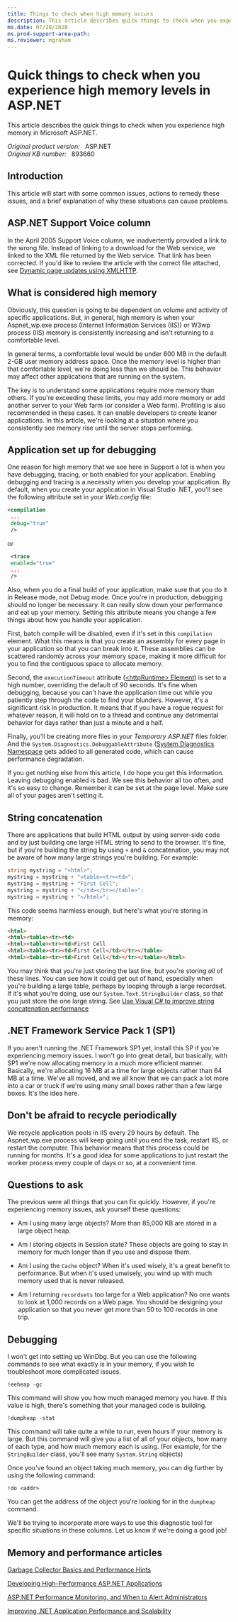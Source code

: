 ```yaml
---
title: Things to check when high memory occurs
description: This article describes quick things to check when you experience high memory in ASP.NET.
ms.date: 07/28/2020
ms.prod-support-area-path: 
ms.reviewer: mgraham
---
```

# Quick things to check when you experience high memory levels in ASP.NET

This article describes the quick things to check when you experience high memory in Microsoft ASP.NET.

_Original product version:_ &nbsp; ASP.NET  
_Original KB number:_ &nbsp; 893660

## Introduction

This article will start with some common issues, actions to remedy these issues, and a brief explanation of why these situations can cause problems.

## ASP.NET Support Voice column

In the April 2005 Support Voice column, we inadvertently provided a link to the wrong file. Instead of linking to a download for the Web service, we linked to the XML file returned by the Web service. That link has been corrected. If you'd like to review the article with the correct file attached, see [Dynamic page updates using XMLHTTP](https://support.microsoft.com/help/893659/dynamic-page-updates-using-xmlhttp).  

## What is considered high memory

Obviously, this question is going to be dependent on volume and activity of specific applications. But, in general, high memory is when your Aspnet_wp.exe process (Internet Information Services (IIS)) or W3wp process (IIS) memory is consistently increasing and isn't returning to a comfortable level.

In general terms, a comfortable level would be under 600 MB in the default 2-GB user memory address space. Once the memory level is higher than that comfortable level, we're doing less than we should be. This behavior may affect other applications that are running on the system.

The key is to understand some applications require more memory than others. If you're exceeding these limits, you may add more memory or add another server to your Web farm (or consider a Web farm). Profiling is also recommended in these cases. It can enable developers to create leaner applications. In this article, we're looking at a situation where you consistently see memory rise until the server stops performing.

## Application set up for debugging

One reason for high memory that we see here in Support a lot is when you have debugging, tracing, or both enabled for your application. Enabling debugging and tracing is a necessity when you develop your application. By default, when you create your application in Visual Studio .NET, you'll see the following attribute set in your *Web.config* file:

```xml
<compilation
 ...
 debug="true"
 />
```

or

```xml
 <trace
 enabled="true"
 ...
 />
```

Also, when you do a final build of your application, make sure that you do it in Release mode, not Debug mode. Once you're in production, debugging should no longer be necessary. It can really slow down your performance and eat up your memory. Setting this attribute means you change a few things about how you handle your application.

First, batch compile will be disabled, even if it's set in this `compilation` element. What this means is that you create an assembly for every page in your application so that you can break into it. These assemblies can be scattered randomly across your memory space, making it more difficult for you to find the contiguous space to allocate memory.

Second, the `executionTimeout` attribute ([\<httpRuntime> Element](/previous-versions/dotnet/netframework-1.1/e1f13641(v=vs.71))) is set to a high number, overriding the default of 90 seconds. It's fine when debugging, because you can't have the application time out while you patiently step through the code to find your blunders. However, it's a significant risk in production. It means that if you have a rogue request for whatever reason, it will hold on to a thread and continue any detrimental behavior for days rather than just a minute and a half.

Finally, you'll be creating more files in your *Temporary ASP.NET* files folder. And the `System.Diagnostics.DebuggableAttribute` ([System.Diagnostics Namespace](https://docs.microsoft.com/dotnet/api/system.diagnostics?view=dotnet-plat-ext-3.1&preserve-view=true) gets added to all generated code, which can cause performance degradation.

If you get nothing else from this article, I do hope you get this information. Leaving debugging enabled is bad. We see this behavior all too often, and it's so easy to change. Remember it can be set at the page level. Make sure all of your pages aren't setting it.

## String concatenation

There are applications that build HTML output by using server-side code and by just building one large HTML string to send to the browser. It's fine, but if you're building the string by using `+` and `&` concatenation, you may not be aware of how many large strings you're building. For example:

```csharp
string mystring = "<html>";
mystring = mystring + "<table><tr><td>";
mystring = mystring + "First Cell";
mystring = mystring + "</td></tr></table>";
mystring = mystring + "</html>";
```

This code seems harmless enough, but here's what you're storing in memory:

```html
<html>
<html><table><tr><td>
<html><table><tr><td>First Cell
<html><table><tr><td>First Cell</td></tr></table>
<html><table><tr><td>First Cell</td></tr></table></html>
```

You may think that you're just storing the last line, but you're storing *all* of these lines. You can see how it could get out of hand, especially when you're building a large table, perhaps by looping through a large recordset. If it's what you're doing, use our `System.Text.StringBuilder` class, so that you just store the one large string. See [Use Visual C# to improve string concatenation performance](/troubleshoot/dotnet/csharp/string-concatenation)

## .NET Framework Service Pack 1 (SP1)

If you aren't running the .NET Framework SP1 yet, install this SP if you're experiencing memory issues. I won't go into great detail, but basically, with SP1 we're now allocating memory in a much more efficient manner. Basically, we're allocating 16 MB at a time for large objects rather than 64 MB at a time. We've all moved, and we all know that we can pack a lot more into a car or truck if we're using many small boxes rather than a few large boxes. It's the idea here.

## Don't be afraid to recycle periodically

We recycle application pools in IIS every 29 hours by default. The Aspnet_wp.exe process will keep going until you end the task, restart IIS, or restart the computer. This behavior means that this process could be running for months. It's a good idea for some applications to just restart the worker process every couple of days or so, at a convenient time.

## Questions to ask

The previous were all things that you can fix quickly. However, if you're experiencing memory issues, ask yourself these questions:

- Am I using many large objects? More than 85,000 KB are stored in a large object heap.

- Am I storing objects in Session state? These objects are going to stay in memory for much longer than if you use and dispose them.

- Am I using the `Cache` object? When it's used wisely, it's a great benefit to performance. But when it's used unwisely, you wind up with much memory used that is never released.

- Am I returning `recordsets` too large for a Web application? No one wants to look at 1,000 records on a Web page. You should be designing your application so that you never get more than 50 to 100 records in one trip.

## Debugging

I won't get into setting up WinDbg. But you can use the following commands to see what exactly is in your memory, if you wish to troubleshoot more complicated issues.

```console
!eeheap -gc
```

This command will show you how much managed memory you have. If this value is high, there's something that your managed code is building.

```console
!dumpheap -stat
```

This command will take quite a while to run, even hours if your memory is large. But this command will give you a list of all of your objects, how many of each type, and how much memory each is using. (For example, for the `StringBuilder` class, you'll see many `System.String` objects)

Once you've found an object taking much memory, you can dig further by using the following command:

```console
!do <addr>
```

You can get the address of the object you're looking for in the `dumpheap` command.

We'll be trying to incorporate more ways to use this diagnostic tool for specific situations in these columns. Let us know if we're doing a good job!

## Memory and performance articles

[Garbage Collector Basics and Performance Hints](/previous-versions/dotnet/articles/ms973837(v=msdn.10))

[Developing High-Performance ASP.NET Applications](/previous-versions/dotnet/netframework-1.1/5dws599a(v=vs.71))

[ASP.NET Performance Monitoring, and When to Alert Administrators](/previous-versions/dotnet/articles/ms972959(v=msdn.10))

[Improving .NET Application Performance and Scalability](/previous-versions/msp-n-p/ff649152(v=pandp.10))
